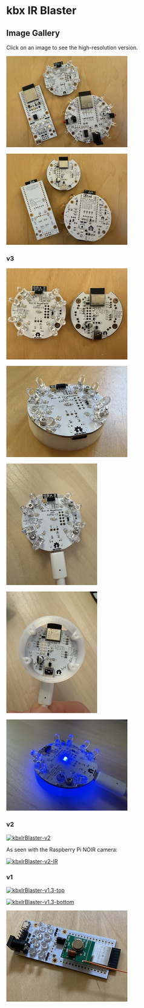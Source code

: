 # kbx IR Blaster

## Image Gallery

Click on an image to see the high-resolution version.

[![kbxIrBlasters](images/kbxIrBlaster-top-family-thumb.jpg "kbxIrBlasters")](images/kbxIrBlaster-top-family.jpg)

[![kbxIrBlasters](images/kbxIrBlaster-bottom-family-thumb.jpg "kbxIrBlasters")](images/kbxIrBlaster-bottom-family.jpg)

### v3

[![kbxIrBlaster-v3](images/kbxIrBlaster-v3-thumb.jpg "kbxIrBlaster-v3")](images/kbxIrBlaster-v3.jpg)

[![kbxIrBlaster-v3](images/kbxIrBlaster-v3-top-mounted-thumb.jpg "kbxIrBlaster-v3")](images/kbxIrBlaster-v3-top-mounted.jpg)

[![kbxIrBlaster-v3](images/kbxIrBlaster-v3-top-plugged-thumb.jpg "kbxIrBlaster-v3")](images/kbxIrBlaster-v3-top-plugged.jpg)

[![kbxIrBlaster-v3](images/kbxIrBlaster-v3-bottom-mounted-thumb.jpg "kbxIrBlaster-v3")](images/kbxIrBlaster-v3-bottom-mounted.jpg)

[![kbxIrBlaster-v3](images/kbxIrBlaster-v3-glow-thumb.jpg "kbxIrBlaster-v3")](images/kbxIrBlaster-v3-glow.jpg)

### v2

[![kbxIrBlaster-v2](images/kbxIrBlaster-v2-thumb.jpg "kbxIrBlaster-v2")](images/kbxIrBlaster-v2.jpg)

As seen with the Raspberry Pi NOIR camera:

[![kbxIrBlaster-v2-IR](images/kbxIrBlaster-v2-IR-thumb.jpg "kbxIrBlaster-v2-IR")](images/kbxIrBlaster-v2-IR.jpg)

### v1

[![kbxIrBlaster-v1.3-top](images/kbxIrBlaster-v1.3-top-thumb.jpg "kbxIrBlaster-v1.3-top")](images/kbxIrBlaster-v1.3-top.jpg)

[![kbxIrBlaster-v1.3-bottom](images/kbxIrBlaster-v1.3-bottom-thumb.jpg "kbxIrBlaster-v1.3-bottom")](images/kbxIrBlaster-v1.3-bottom.jpg)

[![kbxIrBlaster+fs1000a](images/kbxIrBlaster-v1.3+fs1000a-thumb.jpg "kbxIrBlaster+fs1000a")](images/kbxIrBlaster-v1.3+fs1000a.jpg)